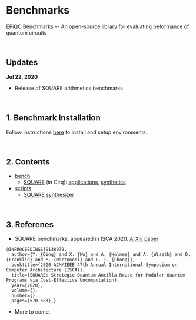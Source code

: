 # Benchmarks
EPiQC Benchmarks -- An open-source library for evaluating peformance of quantum circuits

<br>

## Updates

**Jul 22, 2020**
* Release of SQUARE arithmetics benchmarks

<br>

## 1. Benchmark Installation

Follow instructions [here](./docs/benchmarkInstallation.md) to install and setup environments.

<br>

## 2. Contents

* [bench](./bench/)
    + [SQUARE](./bench/square-cirq) (in Cirq): [applications](./bench/square-cirq/application), [synthetics](./bench/square-cirq/synthetic)
* [scripts](./scripts/)
    + [SQUARE synthesizer](./scripts/square-synthesize.sh) 

<br>

## 3. Referenes

* SQUARE benchmarks, appeared in ISCA 2020. [ArXiv paper](https://arxiv.org/abs/2004.08539)

```
@INPROCEEDINGS{9138979,
  author={Y. {Ding} and X. {Wu} and A. {Holmes} and A. {Wiseth} and D. {Franklin} and M. {Martonosi} and F. T. {Chong}},
  booktitle={2020 ACM/IEEE 47th Annual International Symposium on Computer Architecture (ISCA)}, 
  title={SQUARE: Strategic Quantum Ancilla Reuse for Modular Quantum Programs via Cost-Effective Uncomputation}, 
  year={2020},
  volume={},
  number={},
  pages={570-583},}
```

* More to come.
